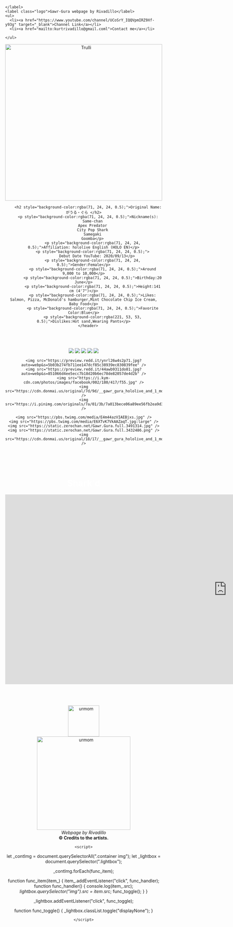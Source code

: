 <!DOCTYPE html>
<html lang="en">
<head>
    <meta charset="UTF-8">
    <meta name="viewport" content="width=device-width, initial-scale=1.0">
    <meta http-equiv="X-UA-Compatible" content="IE=edge">
    <meta name="viewport" content="width=device-width, initial-scale=1.0">
    <title>Document</title>
    <style>
   
    *{
  padding: 0;
  margin: 0;
  text-decoration: none;
  list-style: none;
  box-sizing: border-box;
}
body{
  background-image: url('https://images.wallpapersden.com/image/download/gawr-gura-virtual-youtuber_bWZtZm2UmZqaraWkpJRmbmdlrWZlbWU.jpg');
  background-repeat: no-repeat;
  background-attachment: fixed; 
  background-size: cover;
  
}
nav{
  background: rgba(255, 0, 0, 0.5);
  height: 80px;
  width: 100%;
}
label.logo{
  color: white;
  font-size: 35px;
  line-height: 80px;
  padding: 0 100px;
  font-weight: bold;
}
nav ul{
  float: right;
  margin-right: 20px;
}
nav ul li{
  display: inline-block;
  line-height: 80px;
  margin: 0 5px;
}
nav ul li a{
  color: rgb(255, 255, 255);
  font-size: 17px;
  padding: 7px 13px;
  border-radius: 3px;
  text-transform: uppercase;
}
a.active,a:hover{
  background: #410d0d;
  transition: .5s;
}
.checkbtn{
  font-size: 30px;
  color: white;
  float: right;
  line-height: 80px;
  margin-right: 40px;
  cursor: pointer;
  display: none;
}
#check{
  display: none;
}
@media (max-width: 952px){
  label.logo{
    font-size: 30px;
    padding-left: 50px;
  }
  nav ul li a{
    font-size: 16px;
  }
}
@media (max-width: 858px){
  .checkbtn{
    display: block;
  }
  ul{
    position: fixed;
    width: 100%;
    height: 100vh;
    background: rgba(255, 0, 0, 0.5);
    top: 80px;
    left: -100%;
    text-align: center;
    transition: all .5s;
  }
  nav ul li{
    display: block;
    margin: 50px 0;
    line-height: 30px;
  }
  nav ul li a{
    font-size: 20px;
  }
  a:hover,a.active{
    background: none;
    color:rgba(87, 21, 21, 0.5);
  }
  #check:checked ~ ul{
    left: 0;
  }
}
body {
  margin: 0;
  text-align: center;
  font-family: Verdana, Geneva, Tahoma, sans-serif;
  color: rgb(255, 255, 255);
}

.container {
  display: flex;
  flex-wrap: wrap;
  justify-content: center;
  align-content: flex-start;
  min-height: 100vh;
  gap: 0.5em;
  box-sizing: border-box;
  margin-bottom: 1em;
  max-width: 80rem;
  margin: auto;
}
.container img {
  width: calc((60% / 3) - 0.5rem);
  height: calc((50% / 3));
}
img {
  /* width: 100%; */
  transition: all 0.1s;
}
img:hover {
  transform: scale(0.98);
  cursor: pointer;
  filter: grayscale(70%);
}

.lightbox {
  background-color: #0008;
  width: 100%;
  height: 100%;
  top: 0;
  left: 0;
  display: flex;
  justify-content: center;
  align-items: center;
  position: fixed;
  backdrop-filter: blur(3px);
}
.lightbox img {
  max-width: 90%;
  max-height: 80%;
}
.lightbox img:hover {
  filter: initial;
}
.displayNone {
  display: none;
}

section{
  background: url(bg1.jpg) no-repeat;
  background-size: cover;
  height: calc(100vh - 80px);
}


.flip-box {
  background-color: transparent;
  width: 300px;
  height: 200px;
  perspective: 1000px;
}

.flip-box-inner {
  position: relative;
  width: 100%;
  height: 100%;
  transition: transform 0.8s;
  transform-style: preserve-3d;
}

.flip-box:hover .flip-box-inner {
  transform: rotateY(180deg);
}

.flip-box-front, .flip-box-back {
  position: absolute;
  width: 100%;
  height: 100%;
  -webkit-backface-visibility: hidden;
  backface-visibility: hidden;
}



.flip-box-back {
 

  transform: rotateY(180deg);
}
</style>

</head>
<body>
  <nav>
  
    </label>
    <label class="logo">Gawr-Gura webpage by Rivadillo</label>
    <ul>
      <li><a href="https://www.youtube.com/channel/UCoSrY_IQQVpmIRZ9Xf-y93g" target="_blank">Channel Link</a></li>
      <li><a href="mailto:kurtrivadillo@gmail.coml">Contact me</a></li>
     
    </ul>
  </nav>

 <header>
  <img src="https://scontent.fmnl4-2.fna.fbcdn.net/v/t1.15752-9/307311542_593677035847825_8420222645919462754_n.png?_nc_cat=105&ccb=1-7&_nc_sid=ae9488&_nc_eui2=AeFsuVnxSDi1FLWC8giOEFt0W_l82SJNyOBb-XzZIk3I4EH6K3lHq6qiZGT4Y_v-3AhvlbqPCbyH4FLYuMSfOrip&_nc_ohc=ZG7W6M_5UDMAX-phM9w&_nc_ht=scontent.fmnl4-2.fna&oh=03_AdSuQoycBxbw3xPRnT7NMNmc5RDeyrxn0F3B1dpKEh2vjQ&oe=638F6DD1" alt="Trulli" width="504" height="503">
      
        
        <h2 style="background-color:rgba(71, 24, 24, 0.5);">Original Name:がうる・ぐら </h2>
        <p style="background-color:rgba(71, 24, 24, 0.5);">Nickname(s):
            Same-chan
            Apex Predator
            City Pop Shark
            Samegaki
            Goomba</p>
            <p style="background-color:rgba(71, 24, 24, 0.5);">Affiliation: hololive English (HOLO EN)</p>
            <p style="background-color:rgba(71, 24, 24, 0.5);">
                Debut Date YouTube: 2020/09/13</p>
            <p style="background-color:rgba(71, 24, 24, 0.5);">Gender:Female</p>
            <p style="background-color:rgba(71, 24, 24, 0.5);">Around 9,000 to 10,000</p>
            <p style="background-color:rgba(71, 24, 24, 0.5);">Birthday:20 June</p>
            <p style="background-color:rgba(71, 24, 24, 0.5);">Height:141 cm (4'7")</p>
            <p style="background-color:rgba(71, 24, 24, 0.5);">Likes: Salmon, Pizza, McDonald's hamburger,Mint Chocolate Chip Ice Cream, Baby Food</p>
            <p style="background-color:rgba(71, 24, 24, 0.5);">Favorite Color:Blue</p>
            <p style="background-color:rgba(221, 53, 53, 0.5);">Dislikes:Hot sand,Wearing Pants</p>
        </header>
<br>
<br>
<br>
  <div class="container">
    <img src="https://i.kym-cdn.com/photos/images/original/002/181/152/fc3.jpg" />
    <img src="https://i.kym-cdn.com/photos/images/facebook/002/180/898/810.jpg" />
    <img src="https://i.kym-cdn.com/photos/images/facebook/002/198/742/a6c.jpg" />
    <img src="https://static.wikia.nocookie.net/villainsfanon/images/6/64/17.jpg/revision/latest?cb=20220720191948" />
    <img src="https://i.pinimg.com/736x/0e/b5/6d/0eb56d3621460c22dd405a256fe70914.jpg" />
  
    <img src="https://preview.redd.it/ynrl26w4s2p71.jpg?auto=webp&s=5b03b274fb711ee147dcf85c38939ec830839fee" />
    <img src="https://preview.redd.it/44awb9311do81.jpg?auto=webp&s=851066d4ee5ecc7b18d20b6ec78de82057de4d2b" />
    <img src="https://i.kym-cdn.com/photos/images/facebook/002/180/417/f55.jpg" />
    <img src="https://cdn.donmai.us/original/7d/9d/__gawr_gura_hololive_and_1_more_drawn_by_full_burrrrrrst__7d9d1bc480254f52f3cb80ba8cef56a7.png" />
    <img src="https://i.pinimg.com/originals/7a/01/3b/7a013bece06a89ee56fb2ea9d3e0595f.jpg" />
  
    <img src="https://pbs.twimg.com/media/E4m44azVIAEBjxs.jpg" />
    <img src="https://pbs.twimg.com/media/E6XTvK7VkAAZaqT.jpg:large" />
    <img src="https://static.zerochan.net/Gawr.Gura.full.3491314.jpg" />
    <img src="https://static.zerochan.net/Gawr.Gura.full.3432486.png" />
    <img src="https://cdn.donmai.us/original/18/17/__gawr_gura_hololive_and_1_more_drawn_by_dedeko__18178f2f1c3abd0e366b093779177b03.jpg" />
  </div>
  <div class="lightbox displayNone">
    <img src="" alt="" />
  </div>
</body>
</html>

<br>
<br>
<br>
<h1 style="color:white;">Shark'd</h1>
<iframe width="1422" height="610" src="https://www.youtube.com/embed/kJGsWORSg-4" title="[ORIGINAL ANIMATION] Gawr Gura - Shark'd 🦈 #GawrGura" frameborder="0" allow="accelerometer; autoplay; clipboard-write; encrypted-media; gyroscope; picture-in-picture" allowfullscreen></iframe>
<br>
<br>
<br>
<br>
<br>
<div class="flip-box">
    <div class="flip-box-inner">
      <div class="flip-box-front">
        <img src="https://scontent.xx.fbcdn.net/v/t1.15752-9/312318470_659119132261631_2962561217553328666_n.png?_nc_cat=101&ccb=1-7&_nc_sid=aee45a&_nc_eui2=AeGNme1OWWUoCAsdPbNP-9O_rR8THEOntGCtHxMcQ6e0YKO3y8n8UgMKEbxzPomHogFmWtwPwJ6xjG6s8QEHxbXM&_nc_ohc=-dPz4G2WD3EAX-Zw30t&_nc_ad=z-m&_nc_cid=0&_nc_ht=scontent.xx&oh=03_AdQx0TF7BWrjU5M9SO9iBEpjULpsQQOTdJVvAgzSn7Nuyg&oe=638F70C7" alt="urmom" style="width:100x;height:100px">
      </div>
      <div class="flip-box-back">
       <img src="https://scontent.fmnl4-1.fna.fbcdn.net/v/t1.15752-9/310773473_1551316088627120_1637574577216594188_n.png?_nc_cat=104&ccb=1-7&_nc_sid=ae9488&_nc_eui2=AeFWmI2oVtuk5IVA6sn_TFz8Ly8vx-N6meAvLy_H43qZ4A3IR-dVToXYn_KGX3_sat14C0k0csu6ETlEuDp_jRpR&_nc_ohc=gK8Z-n6WZbUAX_vZFVV&_nc_ht=scontent.fmnl4-1.fna&oh=03_AdRH0px1O3-PTwvlTASnKuQ1JjxraASORlZPRqD9TP3ArA&oe=638F76E7" alt="urmom" style="width:300x;height:300px">
      </div>
    </div>
  </div>
  
  <footer>
    <em>Webpage by Rivadillo</em>
    <br>
    <strong>© Credits to the artists.</strong>
 </footer>

    <script>

let _contImg = document.querySelectorAll(".container img");
let _lightbox = document.querySelector(".lightbox");

_contImg.forEach(func_item);

function func_item(item_) {
  item_.addEventListener("click", func_handler);
  function func_handler() {
    console.log(item_.src);
    _lightbox.querySelector("img").src = item_.src;
    func_toggle();
  }
}

_lightbox.addEventListener("click", func_toggle);

function func_toggle() {
  _lightbox.classList.toggle("displayNone");
}


    </script>
</body>
</html>
